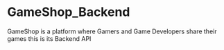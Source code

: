 # GameShop_Backend
GameShop is a platform where Gamers and Game Developers share their games this is its Backend API
